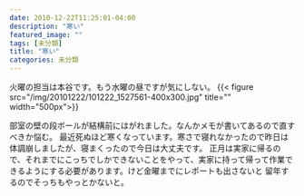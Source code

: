 ```yaml
---
date: 2010-12-22T11:25:01-04:00
description: "寒い"
featured_image: ""
tags: [未分類]
title: "寒い"
categories: 未分類
---
```


火曜の担当は本谷です。もう水曜の昼ですが気にしない。
{{< figure src="/img/20101222/101222_1527561-400x300.jpg" title="" width="500px">}}

部室の壁の段ボールが結構前にはがれました。なんかメモが書いてあるので直すべきか悩む。 最近死ぬほど寒くなっています。寒さで寝れなかったので昨日は体調崩しましたが、寝まくったので今日は大丈夫です。
正月は実家に帰るので、それまでにこっちでしかできないことをやって、実家に持って帰って作業できるようにする必要があります。けど金曜までにレポートも出さないと 留年するのでそっちもやっとかないと。
